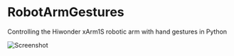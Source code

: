 # RobotArmGestures
Controlling the Hiwonder xArm1S robotic arm with hand gestures in Python

![Screenshot](https://github.com/James-P-D/RobotArmGestures/blob/main/screenshot.gif)
